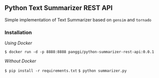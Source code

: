 ## Python Text Summarizer REST API

Simple implementation of Text Summarizer based on `gensim` and `tornado`

### Installation

*Using Docker*

`$ docker run -d -p 8888:8888 panggi/python-summarizer-rest-api:0.0.1`

*Without Docker*

`$ pip install -r requirements.txt`
`$ python summarizer.py`
